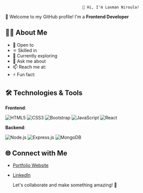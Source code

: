                                       👋 Hi, I'm Laxman Niroula!  

🌟 Welcome to my GitHub profile! I'm a **Frontend Developer** 

## 👨‍💻 About Me

- 🔭 Open to 
- ⚛️ Skilled in 
- 🌱 Currently exploring
- 💬 Ask me about 
- 📫 Reach me at:
- ⚡ Fun fact:


## 🛠️ Technologies & Tools

**Frontend**:  

![HTML5](https://img.shields.io/badge/-HTML5-white?logo=html5&logoColor=E34F26) 
![CSS3](https://img.shields.io/badge/-CSS3-white?logo=css3&logoColor=1572B6) 
![Bootstrap](https://img.shields.io/badge/-Bootstrap-white?logo=bootstrap&logoColor=563D7C) 
![JavaScript](https://img.shields.io/badge/-JavaScript-white?logo=javascript&logoColor=F7DF1E) 
![React](https://img.shields.io/badge/-React-white?logo=react&logoColor=61DAFB)

**Backend**:  

![Node.js](https://img.shields.io/badge/-Node.js-white?logo=node.js&logoColor=339933) 
![Express.js](https://img.shields.io/badge/-Express-white?logo=express&logoColor=000000) 
![MongoDB](https://img.shields.io/badge/-MongoDB-white?logo=mongodb&logoColor=47A248)



## 🌐 Connect with Me

- [Portfolio Website]()  
- [LinkedIn](https://www.linkedin.com/in/laxman-niroula/)  



   Let's collaborate and make something amazing! 🌟
